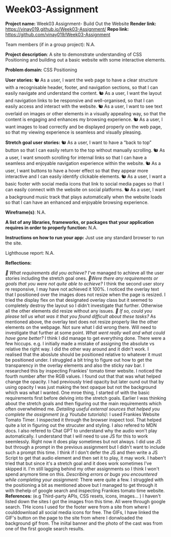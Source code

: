 # Week03-Assignment

**Project name:** Week03 Assignment- Build Out the Website
**Render link:** https://vinay019.github.io/Week03-Assignment/
**Repo link:** https://github.com/vinay019/Week03-Assignment

Team members (if in a group project): N.A.

**Project description**:
A site to demonstrate understanding of CSS Positioning and building out a basic website with some interactive elements.

**Problem domain:**
CSS Positioning

**User stories:**
🐿️ As a user, I want the web page to have a clear structure with a recognisable header, footer, and navigation sections, so that I can easily navigate and understand the content.
🐿️ As a user, I want the layout and navigation links to be responsive and well-organised, so that I can easily access and interact with the website.
🐿️ As a user, I want to see text overlaid on images or other elements in a visually appealing way, so that the content is engaging and enhances my browsing experience.
🐿️ As a user, I want images to load correctly and be displayed properly on the web page, so that my viewing experience is seamless and visually pleasing.

**Stretch goal user stories:**
🐿️ As a user, I want to have a “back to top” button so that I can easily return to the top without manually scrolling.
🐿️ As a user, I want smooth scrolling for internal links so that I can have a seamless and enjoyable navigation experience within the website.
🐿️ As a user, I want buttons to have a hover effect so that they appear more interactive and I can easily identify clickable elements.
🐿️ As a user, I want a basic footer with social media icons that link to social media pages so that I can easily connect with the website on social platforms.
🐿️ As a user, I want a background music track that plays automatically when the website loads so that I can have an enhanced and enjoyable browsing experience.

**Wireframe(s)**:
N.A.

**A list of any libraries, frameworks, or packages that your application requires in order to properly function:**
N.A.

**Instructions on how to run your app:** Just use any standard browser to run the site.

Lighthouse report: N.A.

**Reflections:**

_🎯 What requirements did you achieve?_
I've managed to achieve all the user stories including the stretch goal ones.
_🎯Were there any requirements or goals that you were not quite able to achieve?_
I think the second user story re responsive, I may have not achieved it 100%. I noticed the overlay text that I positioned over the images does not resize when the page is resized. I tried the display flex on that designated overlay class but it seemed to completely destroy the layout so I didn't investigate that further. Otherwise all the other elements did resize without any issues.
_🎯 If so, could you please tell us what was it that you found difficult about these tasks?_
As mentioned above, the overlay text does not resize properly like the other elements on the webpage. Not sure what I did wrong there. Will need to investigate that further at some point.
_What went really well and what could have gone better?_
I think I did manage to get everything done. There were a few hiccups. e.g. I initially made a mistake of assigning the absolute vs relative the right way. I did the other way around and it didn't work. I realised that the aboslute should be positioned relative to whatever it must be positioned under. I struggled a bit tring to figure out how to get the transparency in the overlay elements and also the sticky nav bar. I researched this by inspecting Frankies' tomato timer website. I noticed the fourth number after the RGB values. I found out that that was what helped change the opacity. I had previously tried opacity but later ound out that by using opacity I was just making the text opaque but not the background which was what I wanted. One mroe thing, I started of with the basic requirements first before delving into the stretch goals. Earlier I was thinking about the stretch goals and then figuring out the main requirements which often overwhelmed me.
_Detailing useful external sources that helped you complete the assignment (e.g Youtube tutorials):_
I used Frankies Website Tomato Timer. I inspected it through the browser inspect tool. That helped quite a lot in figuring out the strucuter and styling. I also refered to MDN docs. I also refered to Chat GPT to understand why the audio won't play automatically. I understand that I will need to use JS for this to work seemlessly. Right now it does play sometimes but not always. I did use JS but through a prompt in the previous assignment but I didn't want to include such a prompt this time. I think if I don't defer the JS and then write a JS Script to get that audio element and then set it to play, it may work. I haben't tried that but since it's a stretch goal and it does work sometimes I've skipped it. I'm still lagging behind my other assignments so I think I won't spend anymore time on this.
_Describing errors or bugs you encountered while completing your assignment:_
There were quite a few. I struggled with the positioning a bit as mentioned above but I managed to get through it with thehelp of google search and inspecting Frankies tomato time website.
**References:**
(e.g Third-party APIs, CSS resets, icons, images... )
I haven't listed down the sites I got the images fron this time. All were through google search. THe icons I used for the footer were from a site from where I coulddownload all social media icons for free. The GIFs, I have linked the GIF's button on the page to the site from where I donwloaded the background gif from. The iniital banner and the photo of the cast was from one of the first google search results.
